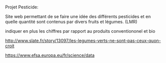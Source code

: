 Projet Pesticide:

Site web permettant de se faire une idée des différents pesticides et en quelle quantité sont contenus par divers fruits et légumes.
(LMR)

indiquer en plus les chiffres par rapport au produits conventiononel et bio


http://www.slate.fr/story/13097/les-legumes-verts-ne-sont-pas-ceux-quon-croit

https://www.efsa.europa.eu/fr/science/data

